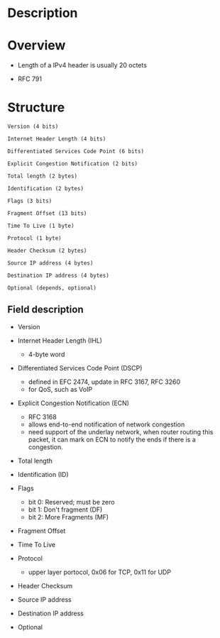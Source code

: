 # Description


# Overview
* Length of a IPv4 header is usually 20 octets

* RFC 791

# Structure

    Version (4 bits)

    Internet Header Length (4 bits)

    Differentiated Services Code Point (6 bits)

    Explicit Congestion Notification (2 bits)

    Total length (2 bytes)

    Identification (2 bytes)

    Flags (3 bits)

    Fragment Offset (13 bits)

    Time To Live (1 byte)

    Protocol (1 byte)

    Header Checksum (2 bytes)

    Source IP address (4 bytes)

    Destination IP address (4 bytes)

    Optional (depends, optional)


## Field description
* Version

* Internet Header Length (IHL)
    * 4-byte word

* Differentiated Services Code Point (DSCP)
    * defined in EFC 2474, update in RFC 3167, RFC 3260
    * for QoS, such as VoIP

* Explicit  Congestion Notification (ECN)
    * RFC 3168
    * allows end-to-end notification of network congestion
    * need support of the underlay network, when router routing this packet, it can mark on ECN to notify the ends if there is a congestion.
    
* Total length

* Identification (ID)

* Flags
    * bit 0: Reserved; must be zero
    * bit 1: Don't fragment (DF)
    * bit 2: More Fragments (MF)

* Fragment Offset

* Time To Live

* Protocol
    * upper layer portocol, 0x06 for TCP, 0x11 for UDP

* Header Checksum

* Source IP address

* Destination IP address

* Optional
